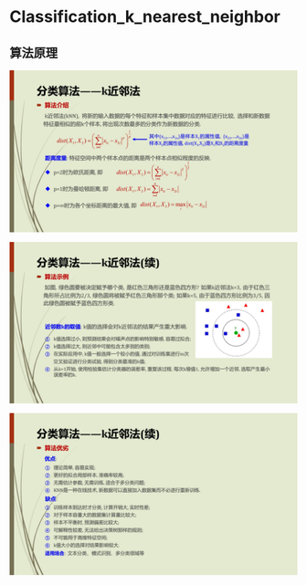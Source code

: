 Classification_k_nearest_neighbor
=========================

算法原理
------------

![](https://github.com/Daniel1586/Initiative_machine_learning/raw/master/00_algorithm_materials/07_K_Nearest_Neighbor/kNN_01.jpg) 

![](https://github.com/Daniel1586/Initiative_machine_learning/raw/master/00_algorithm_materials/07_K_Nearest_Neighbor/kNN_02.jpg) 

![](https://github.com/Daniel1586/Initiative_machine_learning/raw/master/00_algorithm_materials/07_K_Nearest_Neighbor/kNN_03.jpg) 
